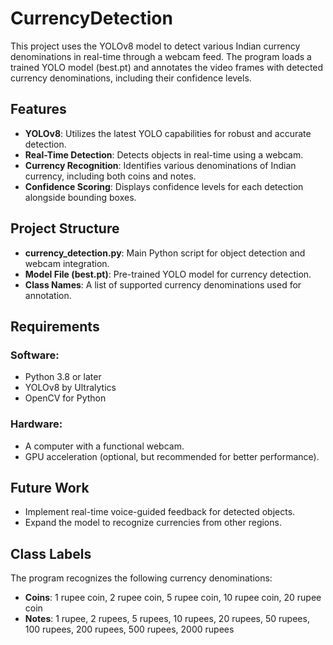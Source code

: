 # CurrencyDetection

This project uses the YOLOv8 model to detect various Indian currency denominations in real-time through a webcam feed. The program loads a trained YOLO model (best.pt) and annotates the video frames with detected currency denominations, including their confidence levels.

## Features
- **YOLOv8**: Utilizes the latest YOLO capabilities for robust and accurate detection.
- **Real-Time Detection**: Detects objects in real-time using a webcam.
- **Currency Recognition**: Identifies various denominations of Indian currency, including both coins and notes.
- **Confidence Scoring**: Displays confidence levels for each detection alongside bounding boxes.
## Project Structure
- **currency_detection.py**: Main Python script for object detection and webcam integration.
- **Model File (best.pt)**: Pre-trained YOLO model for currency detection.
- **Class Names**: A list of supported currency denominations used for annotation.
## Requirements
### Software:
- Python 3.8 or later
- YOLOv8 by Ultralytics
- OpenCV for Python
### Hardware:
- A computer with a functional webcam.
- GPU acceleration (optional, but recommended for better performance).

## Future Work

- Implement real-time voice-guided feedback for detected objects.
- Expand the model to recognize currencies from other regions.
## Class Labels
The program recognizes the following currency denominations:

- **Coins**: 1 rupee coin, 2 rupee coin, 5 rupee coin, 10 rupee coin, 20 rupee coin
- **Notes**: 1 rupee, 2 rupees, 5 rupees, 10 rupees, 20 rupees, 50 rupees, 100 rupees, 200 rupees, 500 rupees, 2000 rupees
